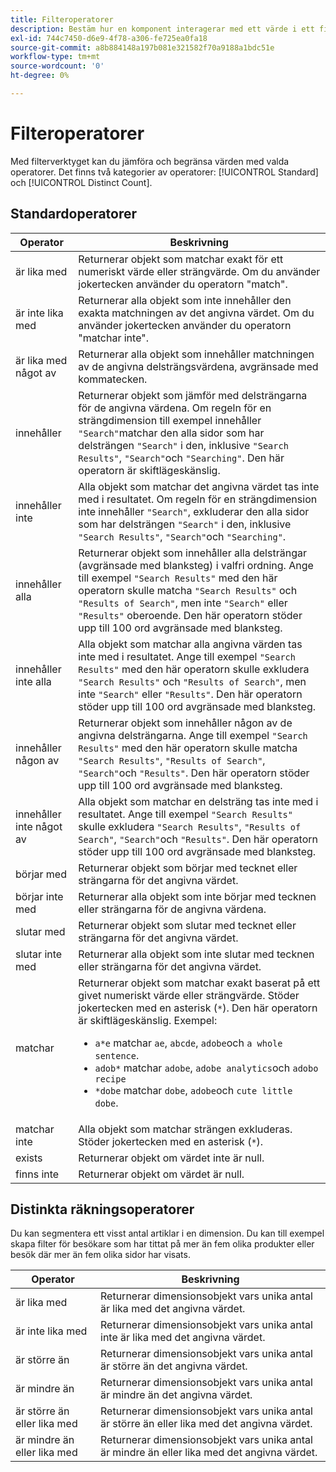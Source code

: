 ```yaml
---
title: Filteroperatorer
description: Bestäm hur en komponent interagerar med ett värde i ett filter.
exl-id: 744c7450-d6e9-4f78-a306-fe725ea0fa18
source-git-commit: a8b884148a197b081e321582f70a9188a1bdc51e
workflow-type: tm+mt
source-wordcount: '0'
ht-degree: 0%

---
```


# Filteroperatorer

Med filterverktyget kan du jämföra och begränsa värden med valda operatorer. Det finns två kategorier av operatorer: [!UICONTROL Standard] och [!UICONTROL Distinct Count].

## Standardoperatorer

| Operator | Beskrivning |
| --- | --- |
| är lika med | Returnerar objekt som matchar exakt för ett numeriskt värde eller strängvärde. Om du använder jokertecken använder du operatorn &quot;match&quot;. |
| är inte lika med | Returnerar alla objekt som inte innehåller den exakta matchningen av det angivna värdet.  Om du använder jokertecken använder du operatorn &quot;matchar inte&quot;. |
| är lika med något av | Returnerar alla objekt som innehåller matchningen av de angivna delsträngsvärdena, avgränsade med kommatecken. |
| innehåller | Returnerar objekt som jämför med delsträngarna för de angivna värdena. Om regeln för en strängdimension till exempel innehåller `"Search"`matchar den alla sidor som har delsträngen `"Search"` i den, inklusive `"Search Results"`, `"Search"`och `"Searching"`. Den här operatorn är skiftlägeskänslig. |
| innehåller inte | Alla objekt som matchar det angivna värdet tas inte med i resultatet. Om regeln för en strängdimension inte innehåller `"Search"`, exkluderar den alla sidor som har delsträngen `"Search"` i den, inklusive `"Search Results"`, `"Search"`och `"Searching"`. |
| innehåller alla | Returnerar objekt som innehåller alla delsträngar (avgränsade med blanksteg) i valfri ordning. Ange till exempel `"Search Results"` med den här operatorn skulle matcha `"Search Results"` och `"Results of Search"`, men inte `"Search"` eller `"Results"` oberoende. Den här operatorn stöder upp till 100 ord avgränsade med blanksteg. |
| innehåller inte alla | Alla objekt som matchar alla angivna värden tas inte med i resultatet. Ange till exempel `"Search Results"` med den här operatorn skulle exkludera `"Search Results"` och `"Results of Search"`, men inte `"Search"` eller `"Results"`. Den här operatorn stöder upp till 100 ord avgränsade med blanksteg. |
| innehåller någon av | Returnerar objekt som innehåller någon av de angivna delsträngarna. Ange till exempel `"Search Results"` med den här operatorn skulle matcha `"Search Results"`, `"Results of Search"`, `"Search"`och `"Results"`. Den här operatorn stöder upp till 100 ord avgränsade med blanksteg. |
| innehåller inte något av | Alla objekt som matchar en delsträng tas inte med i resultatet. Ange till exempel `"Search Results"` skulle exkludera `"Search Results"`, `"Results of Search"`, `"Search"`och `"Results"`. Den här operatorn stöder upp till 100 ord avgränsade med blanksteg. |
| börjar med | Returnerar objekt som börjar med tecknet eller strängarna för det angivna värdet. |
| börjar inte med | Returnerar alla objekt som inte börjar med tecknen eller strängarna för de angivna värdena. |
| slutar med | Returnerar objekt som slutar med tecknet eller strängarna för det angivna värdet. |
| slutar inte med | Returnerar alla objekt som inte slutar med tecknen eller strängarna för det angivna värdet. |
| matchar | Returnerar objekt som matchar exakt baserat på ett givet numeriskt värde eller strängvärde. Stöder jokertecken med en asterisk (`*`). Den här operatorn är skiftlägeskänslig. Exempel:<ul><li>`a*e` matchar `ae`, `abcde`, `adobe`och `a whole sentence`.</li><li>`adob*` matchar `adobe`, `adobe analytics`och `adobo recipe`</li><li>`*dobe` matchar `dobe`, `adobe`och `cute little dobe`.</li></ul> |
| matchar inte | Alla objekt som matchar strängen exkluderas. Stöder jokertecken med en asterisk (`*`). |
| exists | Returnerar objekt om värdet inte är null. |
| finns inte | Returnerar objekt om värdet är null. |

## Distinkta räkningsoperatorer

Du kan segmentera ett visst antal artiklar i en dimension. Du kan till exempel skapa filter för besökare som har tittat på mer än fem olika produkter eller besök där mer än fem olika sidor har visats.

| Operator | Beskrivning |
| --- | --- |
| är lika med | Returnerar dimensionsobjekt vars unika antal är lika med det angivna värdet. |
| är inte lika med | Returnerar dimensionsobjekt vars unika antal inte är lika med det angivna värdet. |
| är större än | Returnerar dimensionsobjekt vars unika antal är större än det angivna värdet. |
| är mindre än | Returnerar dimensionsobjekt vars unika antal är mindre än det angivna värdet. |
| är större än eller lika med | Returnerar dimensionsobjekt vars unika antal är större än eller lika med det angivna värdet. |
| är mindre än eller lika med | Returnerar dimensionsobjekt vars unika antal är mindre än eller lika med det angivna värdet. |
